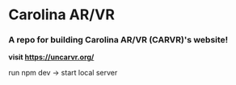 # Carolina AR/VR

### A repo for building Carolina AR/VR (CARVR)'s website!

**visit https://uncarvr.org/**

run npm dev -> start local server
